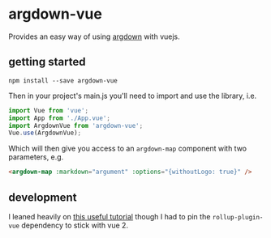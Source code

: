 # argdown-vue

Provides an easy way of using [argdown](https://argdown.org) with vuejs.

## getting started

```
npm install --save argdown-vue
```

Then in your project's main.js you'll need to import and use the library, i.e.

``` javascript
import Vue from 'vue';
import App from './App.vue';
import ArgdownVue from 'argdown-vue';
Vue.use(ArgdownVue);
```

Which will then give you access to an ``argdown-map`` component with two parameters, e.g.

```html
<argdown-map :markdown="argument" :options="{withoutLogo: true}" />
```

## development

I leaned heavily on [this useful tutorial](https://www.telerik.com/blogs/vuejs-how-to-build-your-first-package-publish-it-on-npm) though I had to pin the ``rollup-plugin-vue`` dependency to stick with vue 2.
